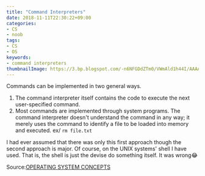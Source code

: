 ```yaml
---
title: "Command Interpreters"
date: 2018-11-11T22:30:22+09:00
categories:
- CS
- noob
tags:
- CS
- OS
keywords:
- command interpreters
thumbnailImage: https://3.bp.blogspot.com/-n6NFGDdZTm0/VWmAld1h44I/AAAAAAAAtyU/LV06f0eQkUw/s800/food_bainseo.png
---
```


Commands can be implemented in two general ways.

1. The command interpreter itself contains the code to execute the next user-specified command.
1. Most commands are implemented through system programs. The command interpreter doesn't understand the command in any way;
it merely uses the command to identify a file to be loaded into memory and executed. ex/ `rm file.txt` 

I had ever assumed that there was only this first approach though the second approach is major. Of course, on the UNIX systems' shell I have used.
That is, the shell is just the devise do something itself. It was wrong😂

Source:[OPERATING SYSTEM CONCEPTS](http://iips.icci.edu.iq/images/exam/Abraham-Silberschatz-Operating-System-Concepts---9th2012.12.pdf)